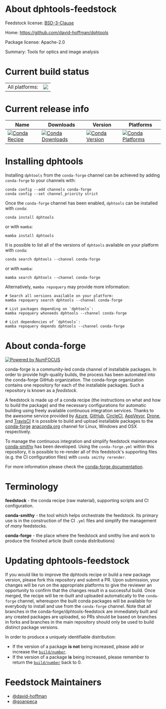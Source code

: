 About dphtools-feedstock
========================

Feedstock license: [BSD-3-Clause](https://github.com/conda-forge/dphtools-feedstock/blob/main/LICENSE.txt)

Home: https://github.com/david-hoffman/dphtools

Package license: Apache-2.0

Summary: Tools for optics and image analysis

Current build status
====================


<table><tr><td>All platforms:</td>
    <td>
      <a href="https://dev.azure.com/conda-forge/feedstock-builds/_build/latest?definitionId=17881&branchName=main">
        <img src="https://dev.azure.com/conda-forge/feedstock-builds/_apis/build/status/dphtools-feedstock?branchName=main">
      </a>
    </td>
  </tr>
</table>

Current release info
====================

| Name | Downloads | Version | Platforms |
| --- | --- | --- | --- |
| [![Conda Recipe](https://img.shields.io/badge/recipe-dphtools-green.svg)](https://anaconda.org/conda-forge/dphtools) | [![Conda Downloads](https://img.shields.io/conda/dn/conda-forge/dphtools.svg)](https://anaconda.org/conda-forge/dphtools) | [![Conda Version](https://img.shields.io/conda/vn/conda-forge/dphtools.svg)](https://anaconda.org/conda-forge/dphtools) | [![Conda Platforms](https://img.shields.io/conda/pn/conda-forge/dphtools.svg)](https://anaconda.org/conda-forge/dphtools) |

Installing dphtools
===================

Installing `dphtools` from the `conda-forge` channel can be achieved by adding `conda-forge` to your channels with:

```
conda config --add channels conda-forge
conda config --set channel_priority strict
```

Once the `conda-forge` channel has been enabled, `dphtools` can be installed with `conda`:

```
conda install dphtools
```

or with `mamba`:

```
mamba install dphtools
```

It is possible to list all of the versions of `dphtools` available on your platform with `conda`:

```
conda search dphtools --channel conda-forge
```

or with `mamba`:

```
mamba search dphtools --channel conda-forge
```

Alternatively, `mamba repoquery` may provide more information:

```
# Search all versions available on your platform:
mamba repoquery search dphtools --channel conda-forge

# List packages depending on `dphtools`:
mamba repoquery whoneeds dphtools --channel conda-forge

# List dependencies of `dphtools`:
mamba repoquery depends dphtools --channel conda-forge
```


About conda-forge
=================

[![Powered by
NumFOCUS](https://img.shields.io/badge/powered%20by-NumFOCUS-orange.svg?style=flat&colorA=E1523D&colorB=007D8A)](https://numfocus.org)

conda-forge is a community-led conda channel of installable packages.
In order to provide high-quality builds, the process has been automated into the
conda-forge GitHub organization. The conda-forge organization contains one repository
for each of the installable packages. Such a repository is known as a *feedstock*.

A feedstock is made up of a conda recipe (the instructions on what and how to build
the package) and the necessary configurations for automatic building using freely
available continuous integration services. Thanks to the awesome service provided by
[Azure](https://azure.microsoft.com/en-us/services/devops/), [GitHub](https://github.com/),
[CircleCI](https://circleci.com/), [AppVeyor](https://www.appveyor.com/),
[Drone](https://cloud.drone.io/welcome), and [TravisCI](https://travis-ci.com/)
it is possible to build and upload installable packages to the
[conda-forge](https://anaconda.org/conda-forge) [anaconda.org](https://anaconda.org/)
channel for Linux, Windows and OSX respectively.

To manage the continuous integration and simplify feedstock maintenance
[conda-smithy](https://github.com/conda-forge/conda-smithy) has been developed.
Using the ``conda-forge.yml`` within this repository, it is possible to re-render all of
this feedstock's supporting files (e.g. the CI configuration files) with ``conda smithy rerender``.

For more information please check the [conda-forge documentation](https://conda-forge.org/docs/).

Terminology
===========

**feedstock** - the conda recipe (raw material), supporting scripts and CI configuration.

**conda-smithy** - the tool which helps orchestrate the feedstock.
                   Its primary use is in the construction of the CI ``.yml`` files
                   and simplify the management of *many* feedstocks.

**conda-forge** - the place where the feedstock and smithy live and work to
                  produce the finished article (built conda distributions)


Updating dphtools-feedstock
===========================

If you would like to improve the dphtools recipe or build a new
package version, please fork this repository and submit a PR. Upon submission,
your changes will be run on the appropriate platforms to give the reviewer an
opportunity to confirm that the changes result in a successful build. Once
merged, the recipe will be re-built and uploaded automatically to the
`conda-forge` channel, whereupon the built conda packages will be available for
everybody to install and use from the `conda-forge` channel.
Note that all branches in the conda-forge/dphtools-feedstock are
immediately built and any created packages are uploaded, so PRs should be based
on branches in forks and branches in the main repository should only be used to
build distinct package versions.

In order to produce a uniquely identifiable distribution:
 * If the version of a package **is not** being increased, please add or increase
   the [``build/number``](https://docs.conda.io/projects/conda-build/en/latest/resources/define-metadata.html#build-number-and-string).
 * If the version of a package **is** being increased, please remember to return
   the [``build/number``](https://docs.conda.io/projects/conda-build/en/latest/resources/define-metadata.html#build-number-and-string)
   back to 0.

Feedstock Maintainers
=====================

* [@david-hoffman](https://github.com/david-hoffman/)
* [@goanpeca](https://github.com/goanpeca/)

